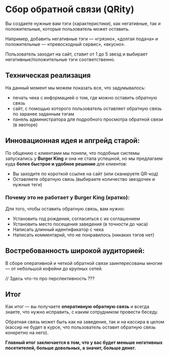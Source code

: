 # Сбор обратной связи (QRity)

Вы создаете нужные вам тэги (характеристики), как негативные, так и положительные, которые пользователь может оставить.

Например, добавить негативные тэги — «грязно», «долгая подача» и положительные — «превосходный сервис», «вкусно».

Пользователь заходит на сайт, ставит от 1 до 5 звезд и выбирает негативные/положительные тэги соответственно.

## Техническая реализация

На данный момент мы можем показать все, что задумывалось:

* печать чека с информацией о том, где можно оставить обратную связь
* сайт, с помощью которого пользователь оставляет обратную связь по
заранее заданным тэгам
* панель администратора для подробного просмотра обратной связи (в
эвоторе)

## Инновационная идея и апгрейд старой:

По общению с клиентами мы поняли, что подобные системы запускались у **Burger King** и она не стала успешной, но мы предлагаем куда **более быстрое и удобное решение** для клиентов:

* Вы заходите по короткой ссылке на сайт (или сканируете QR-код)
* Оставляете обратную связь (выбираете количество звездочек и
нужные теги)

### Почему это не работает у Burger King (кратко):

Для того, чтобы оставить обратную связь, вам нужно:

* Установить год рождения, согласиться с их соглашением
* Установить место посещения заведения (в точности до часа)
* Написать длинный идентификатор с чека
* Написать комментарий, что не понравилось (никаких тэгов нет)

## Востребованность широкой аудиторией:

В сборе оперативной и четкой обратной связи заинтересованы многие — от небольшой кофейни до крупных сетей.

// Здесь что-то про перспективность ???

## Итог

Как итог — вы получаете **оперативную обратную связь** и всегда знаете, что нужно исправить, с каким сотрудником провести беседу.

Обратная связь может быть как на заведение, так и на кассира в целом (кассир не будет в курсе, что пользователь оставит обратную связь конкретно на него).

**Главный итог заключается в том, что у вас будет меньше негативных посетителей, больше довольных, а значит, больше денег.**
